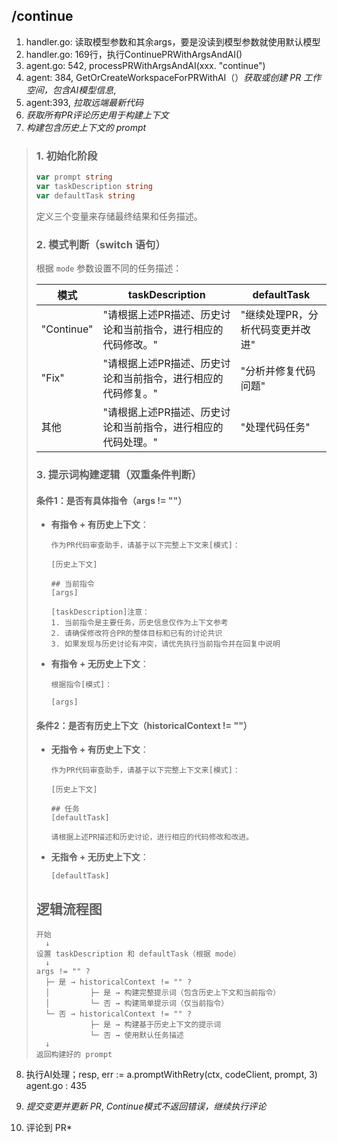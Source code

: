 ## /continue

1. handler.go: 读取模型参数和其余args，要是没读到模型参数就使用默认模型
2. handler.go: 169行，执行ContinuePRWithArgsAndAI()
3. agent.go: 542, processPRWithArgsAndAI(xxx. "continue")
4. agent: 384, GetOrCreateWorkspaceForPRWithAI（）*获取或创建 PR 工作空间，包含AI模型信息*, 
5. agent:393, *拉取远端最新代码*
6. *获取所有PR评论历史用于构建上下文*
7. *构建包含历史上下文的 prompt*

> ### 1. 初始化阶段
> ```go
> var prompt string
> var taskDescription string
> var defaultTask string
> ```
> 定义三个变量来存储最终结果和任务描述。
>
> ### 2. 模式判断（switch 语句）
> 根据 `mode` 参数设置不同的任务描述：
>
> | 模式       | taskDescription                                              | defaultTask                      |
> | ---------- | ------------------------------------------------------------ | -------------------------------- |
> | "Continue" | "请根据上述PR描述、历史讨论和当前指令，进行相应的代码修改。" | "继续处理PR，分析代码变更并改进" |
> | "Fix"      | "请根据上述PR描述、历史讨论和当前指令，进行相应的代码修复。" | "分析并修复代码问题"             |
> | 其他       | "请根据上述PR描述、历史讨论和当前指令，进行相应的代码处理。" | "处理代码任务"                   |
>
> ### 3. 提示词构建逻辑（双重条件判断）
>
> #### 条件1：是否有具体指令（args != ""）
> - **有指令 + 有历史上下文**：
>   ```
>   作为PR代码审查助手，请基于以下完整上下文来[模式]：
>   
>   [历史上下文]
>   
>   ## 当前指令
>   [args]
>   
>   [taskDescription]注意：
>   1. 当前指令是主要任务，历史信息仅作为上下文参考
>   2. 请确保修改符合PR的整体目标和已有的讨论共识
>   3. 如果发现与历史讨论有冲突，请优先执行当前指令并在回复中说明
>   ```
>
> - **有指令 + 无历史上下文**：
>   ```
>   根据指令[模式]：
>   
>   [args]
>   ```
>
> #### 条件2：是否有历史上下文（historicalContext != ""）
> - **无指令 + 有历史上下文**：
>   ```
>   作为PR代码审查助手，请基于以下完整上下文来[模式]：
>   
>   [历史上下文]
>   
>   ## 任务
>   [defaultTask]
>   
>   请根据上述PR描述和历史讨论，进行相应的代码修改和改进。
>   ```
>
> - **无指令 + 无历史上下文**：
>   ```
>   [defaultTask]
>   ```
>
> ## 逻辑流程图
>
> ```
> 开始
>   ↓
> 设置 taskDescription 和 defaultTask（根据 mode）
>   ↓
> args != "" ?
>   ├─ 是 → historicalContext != "" ?
>   │         ├─ 是 → 构建完整提示词（包含历史上下文和当前指令）
>   │         └─ 否 → 构建简单提示词（仅当前指令）
>   └─ 否 → historicalContext != "" ?
>             ├─ 是 → 构建基于历史上下文的提示词
>             └─ 否 → 使用默认任务描述
>   ↓
> 返回构建好的 prompt
> ```
>

8. 执行AI处理；resp, err := a.promptWithRetry(ctx, codeClient, prompt, 3) agent.go : 435

9. *提交变更并更新 PR*, *Continue模式不返回错误，继续执行评论*

10. 评论到 PR*